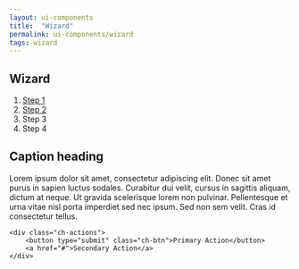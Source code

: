 ```yaml
---
layout: ui-components
title:  "Wizard"
permalink: ui-components/wizard
tags: wizard
---
```


Wizard
---------------------

<form action="/" class="ch-wizard">
    <ol class="ch-wizard-breadcrumb ch-steps-four">
        <li><a href="#1">Step 1</a></li>
        <li><a href="#2">Step 2</a></li>
        <li class="ch-wizard-current">Step 3</li>
        <li class="ch-wizard-step">Step 4</li>
    </ol>
    <div class="ch-box-container">
        <h2>Caption heading</h2>
        <p>Lorem ipsum dolor sit amet, consectetur adipiscing elit. Donec sit amet purus in sapien luctus sodales. Curabitur dui velit, cursus in sagittis aliquam, dictum at neque. Ut gravida scelerisque lorem non pulvinar. Pellentesque et urna vitae nisl porta imperdiet sed nec ipsum. Sed non sem velit. Cras id consectetur tellus.</p>
    </div>

    <div class="ch-actions">
        <button type="submit" class="ch-btn">Primary Action</button>
        <a href="#">Secondary Action</a>
    </div>
</form>
